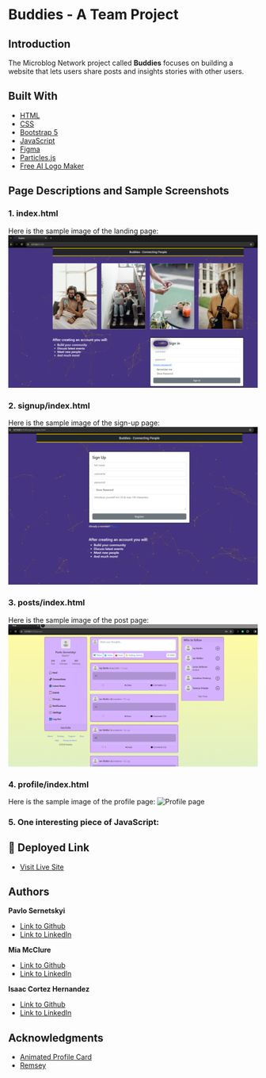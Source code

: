 # Buddies - A Team Project

## Introduction
The Microblog Network project called **Buddies** focuses on building a website that lets users share posts and insights stories with other users.

## Built With
* [HTML](https://developer.mozilla.org/en-US/docs/Web/HTML)
* [CSS](https://developer.mozilla.org/en-US/docs/Web/CSS)
* [Bootstrap 5](https://getbootstrap.com/)
* [JavaScript](https://developer.mozilla.org/en-US/docs/Web/JavaScript)
* [Figma](https://www.figma.com/)
* [Particles.js](https://vincentgarreau.com/particles.js/)
* [Free AI Logo Maker](https://looka.com/logo-maker/)


## Page Descriptions and Sample Screenshots

### 1. index.html
Here is the sample image of the landing page:
![Sign-in page](/assets/readme/landing-sample.PNG)

### 2. signup/index.html
Here is the sample image of the sign-up page:
![Sign-up page](/assets/readme/sign-up-sample.PNG)

### 3. posts/index.html
Here is the sample image of the post page:
![Posts page](/assets/readme/posts-sample.PNG)

### 4. profile/index.html
Here is the sample image of the profile page:
![Profile page]()

### 5. One interesting piece of JavaScript:



## 🚀 Deployed Link
* [Visit Live Site](https://buddies.isaaccortes.com/)

## Authors

 **Pavlo Sernetskyi** 
- [Link to Github](https://github.com/PavloSernetskyi)
- [Link to LinkedIn](https://www.linkedin.com/in/pavlo-sernetskyi)

 **Mia McClure** 
- [Link to Github](https://github.com/MiaMcClure)
- [Link to LinkedIn](https://www.linkedin.com/in/mia-mcclure-7b6a91267/)

 **Isaac Cortez Hernandez** 
- [Link to Github](https://github.com/icortes)
- [Link to LinkedIn](https://www.linkedin.com/in/cortes-isaac/)

## Acknowledgments
- [Animated Profile Card](https://www.youtube.com/watch?v=b2jVm6EAJt0)
- [Remsey](https://www.linkedin.com/in/remseymailjard/)